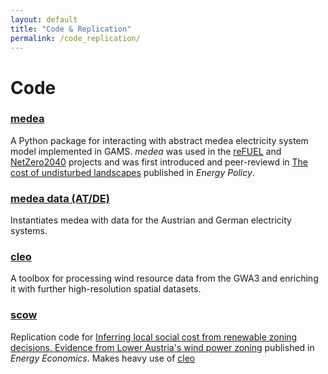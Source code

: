 ```yaml
---
layout: default
title: "Code & Replication"
permalink: /code_replication/
---
```

# Code

### [medea](https://github.com/inwe-boku/medea)
   A Python package for interacting with abstract medea electricity system model implemented in GAMS.
   _medea_ was used in the [reFUEL](https://refuel.world) and [NetZero2040](www.etzero2040.at) projects
   and was first introduced and peer-reviewd in [The cost of undisturbed landscapes](https://doi.org/10.1016/j.enpol.2021.112617)
   published in *Energy Policy*.

### [medea data (AT/DE)](https://github.com/inwe-boku/medea_data_atde)
   Instantiates medea with data for the Austrian and German electricity systems.

### [cleo](https://github.com/sebwehrle/cleo)  
   A toolbox for processing wind resource data from the GWA3 and enriching it with further high-resolution spatial datasets.

### [scow](https://github.com/inwe-boku/scow)  
   Replication code for [Inferring local social cost from renewable zoning decisions. 
   Evidence from Lower Austria's wind power zoning](https://doi.org/10.1016/j.eneco.2024.107865) published in
   *Energy Economics*. Makes heavy use of [cleo](#cleo-)

